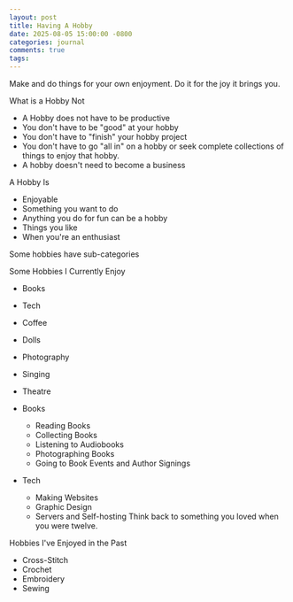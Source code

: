 ```yaml
---
layout: post
title: Having A Hobby
date: 2025-08-05 15:00:00 -0800
categories: journal
comments: true
tags:
---
```

Make and do things for your own enjoyment. Do it for the joy it brings you. 

What is a Hobby Not
- A Hobby does not have to be productive
- You don't have to be "good" at your hobby
- You don't have to "finish" your hobby project
- You don't have to go "all in" on a hobby or seek complete collections of things to enjoy that hobby.
- A hobby doesn't need to become a business

A Hobby Is
- Enjoyable
- Something you want to do
- Anything you do for fun can be a hobby
- Things you like
- When you're an enthusiast

Some hobbies have sub-categories

Some Hobbies I Currently Enjoy
- Books
- Tech
- Coffee
- Dolls
- Photography
- Singing
- Theatre

- Books
	- Reading Books
	- Collecting Books
	- Listening to Audiobooks
	- Photographing Books
	- Going to Book Events and Author Signings
- Tech
	- Making Websites
	- Graphic Design
	- Servers and Self-hosting
Think back to something you loved when you were twelve. 

Hobbies I've Enjoyed in the Past
- Cross-Stitch
- Crochet
- Embroidery
- Sewing